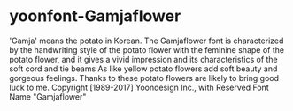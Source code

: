 # yoonfont-Gamjaflower
'Gamja' means the potato in Korean. The Gamjaflower font is characterized by the handwriting style of the potato flower with the feminine shape of the potato flower, and it gives a vivid impression and its characteristics of the soft cord and tie beams As like yellow potato flowers add soft beauty and gorgeous feelings. Thanks to these potato flowers are likely to bring good luck to me.  Copyright [1989-2017] Yoondesign Inc., with Reserved Font Name "Gamjaflower"
